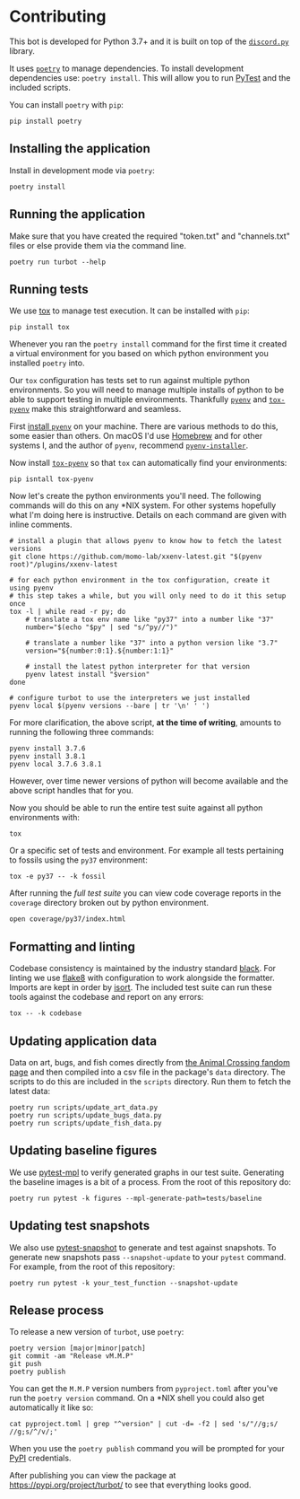 # Contributing

This bot is developed for Python 3.7+ and it is built on top of the
[`discord.py`](https://github.com/Rapptz/discord.py) library.

It uses [`poetry`](usage) to manage dependencies. To install development
dependencies use: `poetry install`. This will allow you to run
[PyTest](https://docs.pytest.org/en/latest/) and the included scripts.

You can install `poetry` with `pip`:

```shell
pip install poetry
```

## Installing the application

Install in development mode via `poetry`:

```shell
poetry install
```

## Running the application

Make sure that you have created the required "token.txt" and "channels.txt"
files or else provide them via the command line.

```shell
poetry run turbot --help
```

## Running tests

We use [tox](https://tox.readthedocs.io/en/latest/) to manage test execution.
It can be installed with `pip`:

```shell
pip install tox
```

Whenever you ran the `poetry install` command for the first time it created a
virtual environment for you based on which python environment you installed
`poetry` into.

Our `tox` configuration has tests set to run against multiple python
environments. So you will need to manage multiple installs of python to be able
to support testing in multiple environments. Thankfully
[`pyenv`](https://github.com/pyenv/pyenv) and
[`tox-pyenv`](https://pypi.org/project/tox-pyenv/) make this straightforward and
seamless.

First [install `pyenv`](https://github.com/pyenv/pyenv#installation) on your
machine. There are various methods to do this, some easier than others. On macOS
I'd use [Homebrew](https://brew.sh/) and for other systems I, and the author of
`pyenv`, recommend
[`pyenv-installer`](https://github.com/pyenv/pyenv-installer).

Now install [`tox-pyenv`](https://pypi.org/project/tox-pyenv/) so that `tox` can
automatically find your environments:

```shell
pip isntall tox-pyenv
```

Now let's create the python environments you'll need. The following commands
will do this on any *NIX system. For other systems hopefully what I'm doing here
is instructive. Details on each command are given with inline comments.

```shell
# install a plugin that allows pyenv to know how to fetch the latest versions
git clone https://github.com/momo-lab/xxenv-latest.git "$(pyenv root)"/plugins/xxenv-latest

# for each python environment in the tox configuration, create it using pyenv
# this step takes a while, but you will only need to do it this setup once
tox -l | while read -r py; do
    # translate a tox env name like "py37" into a number like "37"
    number="$(echo "$py" | sed "s/^py//")"

    # translate a number like "37" into a python version like "3.7"
    version="${number:0:1}.${number:1:1}"

    # install the latest python interpreter for that version
    pyenv latest install "$version"
done

# configure turbot to use the interpreters we just installed
pyenv local $(pyenv versions --bare | tr '\n' ' ')
```

For more clarification, the above script, **at the time of writing**, amounts to
running the following three commands:

```shell
pyenv install 3.7.6
pyenv install 3.8.1
pyenv local 3.7.6 3.8.1
```

However, over time newer versions of python will become available and the above
script handles that for you.

Now you should be able to run the entire test suite against all python
environments with:

```shell
tox
```

Or a specific set of tests and environment. For example all tests pertaining to
fossils using the `py37` environment:

```shell
tox -e py37 -- -k fossil
```

After running the _full test suite_ you can view code coverage reports in the
`coverage` directory broken out by python environment.

```shell
open coverage/py37/index.html
```

## Formatting and linting

Codebase consistency is maintained by the industry standard [black][black]. For
linting we use [flake8](https://flake8.pycqa.org/en/latest/) with configuration
to work alongside the formatter. Imports are kept in order by
[isort](https://timothycrosley.github.io/isort/). The included test suite can
run these tools against the codebase and report on any errors:

```shell
tox -- -k codebase
```

## Updating application data

Data on art, bugs, and fish comes directly from
[the Animal Crossing fandom page][wiki] and then compiled into a csv file in the
package's `data` directory. The scripts to do this are included in the `scripts`
directory. Run them to fetch the latest data:

```shell
poetry run scripts/update_art_data.py
poetry run scripts/update_bugs_data.py
poetry run scripts/update_fish_data.py
```

## Updating baseline figures

We use [pytest-mpl](https://github.com/matplotlib/pytest-mpl) to verify
generated graphs in our test suite. Generating the baseline images is a bit of a
process. From the root of this repository do:

```shell
poetry run pytest -k figures --mpl-generate-path=tests/baseline
```

## Updating test snapshots

We also use [pytest-snapshot](https://github.com/joseph-roitman/pytest-snapshot)
to generate and test against snapshots. To generate new snapshots pass
`--snapshot-update` to your `pytest` command. For example, from the root of this
repository:

```shell
poetry run pytest -k your_test_function --snapshot-update
```

## Release process

To release a new version of `turbot`, use `poetry`:

```shell
poetry version [major|minor|patch]
git commit -am "Release vM.M.P"
git push
poetry publish
```

You can get the `M.M.P` version numbers from `pyproject.toml` after you've run
the `poetry version` command. On a *NIX shell you could also get automatically
it like so:

```shell
cat pyproject.toml | grep "^version" | cut -d= -f2 | sed 's/"//g;s/ //g;s/^/v/;'
```

When you use the `poetry publish` command you will be prompted for your
[PyPI](https://pypi.org/) credentials.

After publishing you can view the package at https://pypi.org/project/turbot/ to
see that everything looks good.

[black]:            https://github.com/psf/black
[wiki]:             https://animalcrossing.fandom.com/
